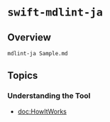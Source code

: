 # ``swift-mdlint-ja``

## Overview

```bash
mdlint-ja Sample.md
```

## Topics

### Understanding the Tool

- <doc:HowItWorks>
